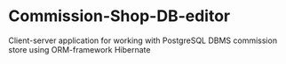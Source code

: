# Commission-Shop-DB-editor
Client-server application for working with PostgreSQL DBMS commission store using ORM-framework Hibernate
